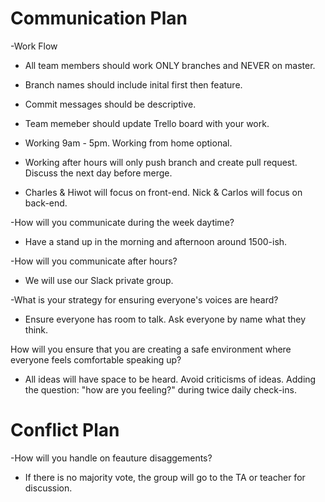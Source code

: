Communication Plan
==================

-Work Flow
* All team members should work ONLY branches and NEVER on master.
* Branch names should include inital first then feature.
* Commit messages should be descriptive.
* Team memeber should update Trello board with your work.  
* Working 9am - 5pm.  Working from home optional.
* Working after hours will only push branch and create pull request.  Discuss the next day before merge.

* Charles & Hiwot will focus on front-end.  Nick & Carlos will focus on back-end.

-How will you communicate during the week daytime?
* Have a stand up in the morning and afternoon around 1500-ish.

-How will you communicate after hours?
* We will use our Slack private group.

-What is your strategy for ensuring everyone's voices are heard?
* Ensure everyone has room to talk.  Ask everyone by name what they think.

How will you ensure that you are creating a safe environment where everyone feels comfortable speaking up?
* All ideas will have space to be heard. Avoid criticisms of ideas. Adding the question: "how are you feeling?" during twice daily check-ins.


Conflict Plan
=============

-How will you handle on feauture disaggements?
* If there is no majority vote, the group will go to the TA or teacher for discussion.